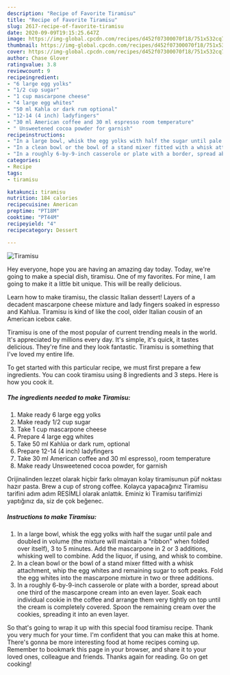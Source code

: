 ```yaml
---
description: "Recipe of Favorite Tiramisu"
title: "Recipe of Favorite Tiramisu"
slug: 2617-recipe-of-favorite-tiramisu
date: 2020-09-09T19:15:25.647Z
image: https://img-global.cpcdn.com/recipes/d452f07300070f18/751x532cq70/tiramisu-recipe-main-photo.jpg
thumbnail: https://img-global.cpcdn.com/recipes/d452f07300070f18/751x532cq70/tiramisu-recipe-main-photo.jpg
cover: https://img-global.cpcdn.com/recipes/d452f07300070f18/751x532cq70/tiramisu-recipe-main-photo.jpg
author: Chase Glover
ratingvalue: 3.8
reviewcount: 9
recipeingredient:
- "6 large egg yolks"
- "1/2 cup sugar"
- "1 cup mascarpone cheese"
- "4 large egg whites"
- "50 ml Kahla or dark rum optional"
- "12-14 (4 inch) ladyfingers"
- "30 ml American coffee and 30 ml espresso room temperature"
- " Unsweetened cocoa powder for garnish"
recipeinstructions:
- "In a large bowl, whisk the egg yolks with half the sugar until pale and doubled in volume (the mixture will maintain a &#34;ribbon&#34; when folded over itself), 3 to 5 minutes. Add the mascarpone in 2 or 3 additions, whisking well to combine. Add the liquor, if using, and whisk to combine."
- "In a clean bowl or the bowl of a stand mixer fitted with a whisk attachment, whip the egg whites and remaining sugar to soft peaks. Fold the egg whites into the mascarpone mixture in two or three additions."
- "In a roughly 6-by-9-inch casserole or plate with a border, spread about one third of the mascarpone cream into an even layer. Soak each individual cookie in the coffee and arrange them very tightly on top until the cream is completely covered. Spoon the remaining cream over the cookies, spreading it into an even layer."
categories:
- Recipe
tags:
- tiramisu

katakunci: tiramisu 
nutrition: 184 calories
recipecuisine: American
preptime: "PT18M"
cooktime: "PT44M"
recipeyield: "4"
recipecategory: Dessert

---
```



![Tiramisu](https://img-global.cpcdn.com/recipes/d452f07300070f18/751x532cq70/tiramisu-recipe-main-photo.jpg)

Hey everyone, hope you are having an amazing day today. Today, we're going to make a special dish, tiramisu. One of my favorites. For mine, I am going to make it a little bit unique. This will be really delicious.

Learn how to make tiramisu, the classic Italian dessert! Layers of a decadent mascarpone cheese mixture and lady fingers soaked in espresso and Kahlua. Tiramisu is kind of like the cool, older Italian cousin of an American icebox cake.

Tiramisu is one of the most popular of current trending meals in the world. It's appreciated by millions every day. It's simple, it's quick, it tastes delicious. They're fine and they look fantastic. Tiramisu is something that I've loved my entire life.


To get started with this particular recipe, we must first prepare a few ingredients. You can cook tiramisu using 8 ingredients and 3 steps. Here is how you cook it.

<!--inarticleads1-->

##### The ingredients needed to make Tiramisu:

1. Make ready 6 large egg yolks
1. Make ready 1/2 cup sugar
1. Take 1 cup mascarpone cheese
1. Prepare 4 large egg whites
1. Take 50 ml Kahlúa or dark rum, optional
1. Prepare 12-14 (4 inch) ladyfingers
1. Take 30 ml American coffee and 30 ml espresso), room temperature
1. Make ready  Unsweetened cocoa powder, for garnish


Orijinalinden lezzet olarak hiçbir farkı olmayan kolay tiramisunun püf noktası hazır pasta. Brew a cup of strong coffee. Kolayca yapacağınız Tiramisu tarifini adım adım RESİMLİ olarak anlattık. Eminiz ki Tiramisu tarifimizi yaptığınız da, siz de çok beğenec. 

<!--inarticleads2-->

##### Instructions to make Tiramisu:

1. In a large bowl, whisk the egg yolks with half the sugar until pale and doubled in volume (the mixture will maintain a &#34;ribbon&#34; when folded over itself), 3 to 5 minutes. Add the mascarpone in 2 or 3 additions, whisking well to combine. Add the liquor, if using, and whisk to combine.
1. In a clean bowl or the bowl of a stand mixer fitted with a whisk attachment, whip the egg whites and remaining sugar to soft peaks. Fold the egg whites into the mascarpone mixture in two or three additions.
1. In a roughly 6-by-9-inch casserole or plate with a border, spread about one third of the mascarpone cream into an even layer. Soak each individual cookie in the coffee and arrange them very tightly on top until the cream is completely covered. Spoon the remaining cream over the cookies, spreading it into an even layer.




So that's going to wrap it up with this special food tiramisu recipe. Thank you very much for your time. I'm confident that you can make this at home. There's gonna be more interesting food at home recipes coming up. Remember to bookmark this page in your browser, and share it to your loved ones, colleague and friends. Thanks again for reading. Go on get cooking!
